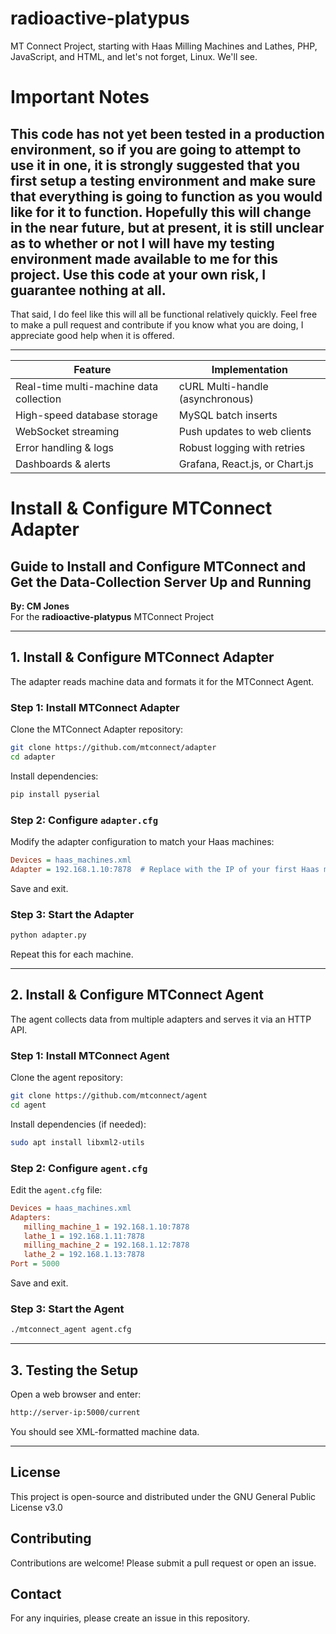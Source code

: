 # radioactive-platypus
MT Connect Project, starting with Haas Milling Machines and Lathes, PHP, JavaScript, and HTML, and let's not forget, Linux.  We'll see. 

# Important Notes

## This code has not yet been tested in a production environment, so if you are going to attempt to use it in one, it is strongly suggested that you first setup a testing environment and make sure that everything is going to function as you would like for it to function. Hopefully this will change in the near future, but at present, it is still unclear as to whether or not I will have my testing environment made available to me for this project.  Use this code at your own risk, I guarantee nothing at all. 

That said, I do feel like this will all be functional relatively quickly. Feel free to make a pull request and contribute if you know what you are doing, I appreciate good help when it is offered.


---

| Feature                            | Implementation                           |
|------------------------------------|-----------------------------------------|
| Real-time multi-machine data collection | cURL Multi-handle (asynchronous)       |
| High-speed database storage       | MySQL batch inserts                     |
| WebSocket streaming               | Push updates to web clients             |
| Error handling & logs             | Robust logging with retries             |
| Dashboards & alerts               | Grafana, React.js, or Chart.js          |



# Install & Configure MTConnect Adapter

## Guide to Install and Configure MTConnect and Get the Data-Collection Server Up and Running

**By: CM Jones**  
For the **radioactive-platypus** MTConnect Project

---

## 1. Install & Configure MTConnect Adapter

The adapter reads machine data and formats it for the MTConnect Agent.

### Step 1: Install MTConnect Adapter

Clone the MTConnect Adapter repository:

```sh
git clone https://github.com/mtconnect/adapter
cd adapter
```

Install dependencies:

```sh
pip install pyserial
```

### Step 2: Configure `adapter.cfg`

Modify the adapter configuration to match your Haas machines:

```ini
Devices = haas_machines.xml
Adapter = 192.168.1.10:7878  # Replace with the IP of your first Haas machine
```

Save and exit.

### Step 3: Start the Adapter

```sh
python adapter.py
```

Repeat this for each machine.

---

## 2. Install & Configure MTConnect Agent

The agent collects data from multiple adapters and serves it via an HTTP API.

### Step 1: Install MTConnect Agent

Clone the agent repository:

```sh
git clone https://github.com/mtconnect/agent
cd agent
```

Install dependencies (if needed):

```sh
sudo apt install libxml2-utils
```

### Step 2: Configure `agent.cfg`

Edit the `agent.cfg` file:

```ini
Devices = haas_machines.xml
Adapters:
   milling_machine_1 = 192.168.1.10:7878
   lathe_1 = 192.168.1.11:7878
   milling_machine_2 = 192.168.1.12:7878
   lathe_2 = 192.168.1.13:7878
Port = 5000
```

Save and exit.

### Step 3: Start the Agent

```sh
./mtconnect_agent agent.cfg
```

---

## 3. Testing the Setup

Open a web browser and enter:

```sh
http://server-ip:5000/current
```

You should see XML-formatted machine data.

---

## License

This project is open-source and distributed under the GNU General Public License v3.0

## Contributing

Contributions are welcome! Please submit a pull request or open an issue.

## Contact

For any inquiries, please create an issue in this repository.
